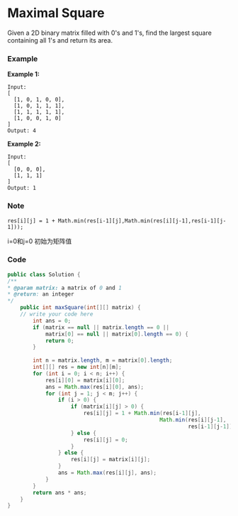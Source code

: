 # Maximal Square

Given a 2D binary matrix filled with 0's and 1's, find the largest square containing all 1's and return its area.

### Example

**Example 1:**

```
Input:
[
  [1, 0, 1, 0, 0],
  [1, 0, 1, 1, 1],
  [1, 1, 1, 1, 1],
  [1, 0, 0, 1, 0]
]
Output: 4

```

**Example 2:**

```
Input:
[
  [0, 0, 0],
  [1, 1, 1]
]
Output: 1

```

### Note

```
res[i][j] = 1 + Math.min(res[i-1][j],Math.min(res[i][j-1],res[i-1][j-1]));
```

i=0和j=0 初始为矩阵值

### Code

```java
public class Solution {
/**
* @param matrix: a matrix of 0 and 1
* @return: an integer
*/
    public int maxSquare(int[][] matrix) {
    // write your code here
        int ans = 0;
        if (matrix == null || matrix.length == 0 || 
            matrix[0] == null || matrix[0].length == 0) {
            return 0;
        }
        
        int n = matrix.length, m = matrix[0].length;
        int[][] res = new int[n][m];
        for (int i = 0; i < n; i++) {
            res[i][0] = matrix[i][0];
            ans = Math.max(res[i][0], ans);
            for (int j = 1; j < m; j++) {
                if (i > 0) {
                    if (matrix[i][j] > 0) {
                        res[i][j] = 1 + Math.min(res[i-1][j],
                                                Math.min(res[i][j-1],
                                                         res[i-1][j-1]));
                    } else {
                        res[i][j] = 0;
                    }
                } else {
                    res[i][j] = matrix[i][j];
                }
                ans = Math.max(res[i][j], ans);
            }
        }
        return ans * ans;
    }
}

```



